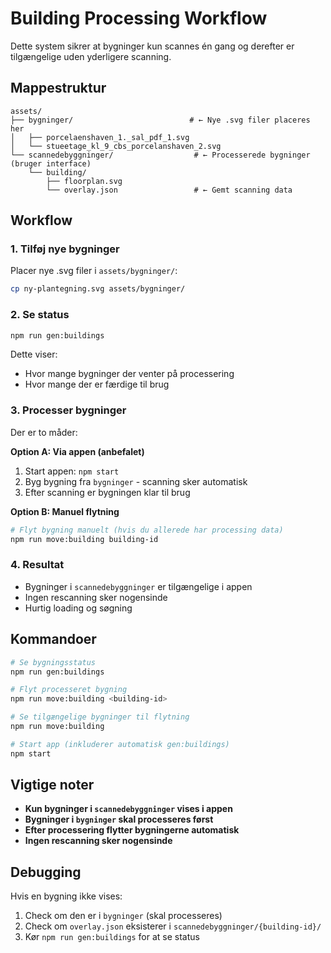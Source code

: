 # Building Processing Workflow

Dette system sikrer at bygninger kun scannes én gang og derefter er tilgængelige uden yderligere scanning.

## Mappestruktur

```
assets/
├── bygninger/                          # ← Nye .svg filer placeres her
│   ├── porcelaenshaven_1._sal_pdf_1.svg
│   └── stueetage_kl_9_cbs_porcelanshaven_2.svg
└── scannedebyggninger/                  # ← Processerede bygninger (bruger interface)
    └── building/
        ├── floorplan.svg
        └── overlay.json                 # ← Gemt scanning data
```

## Workflow

### 1. Tilføj nye bygninger
Placer nye .svg filer i `assets/bygninger/`:
```bash
cp ny-plantegning.svg assets/bygninger/
```

### 2. Se status
```bash
npm run gen:buildings
```
Dette viser:
- Hvor mange bygninger der venter på processering
- Hvor mange der er færdige til brug

### 3. Processer bygninger
Der er to måder:

**Option A: Via appen (anbefalet)**
1. Start appen: `npm start`
2. Byg bygning fra `bygninger` - scanning sker automatisk
3. Efter scanning er bygningen klar til brug

**Option B: Manuel flytning**
```bash
# Flyt bygning manuelt (hvis du allerede har processing data)
npm run move:building building-id
```

### 4. Resultat
- Bygninger i `scannedebyggninger` er tilgængelige i appen
- Ingen rescanning sker nogensinde
- Hurtig loading og søgning

## Kommandoer

```bash
# Se bygningsstatus
npm run gen:buildings

# Flyt processeret bygning
npm run move:building <building-id>

# Se tilgængelige bygninger til flytning
npm run move:building

# Start app (inkluderer automatisk gen:buildings)
npm start
```

## Vigtige noter

- **Kun bygninger i `scannedebyggninger` vises i appen**
- **Bygninger i `bygninger` skal processeres først**
- **Efter processering flytter bygningerne automatisk**
- **Ingen rescanning sker nogensinde**

## Debugging

Hvis en bygning ikke vises:
1. Check om den er i `bygninger` (skal processeres)
2. Check om `overlay.json` eksisterer i `scannedebyggninger/{building-id}/`
3. Kør `npm run gen:buildings` for at se status